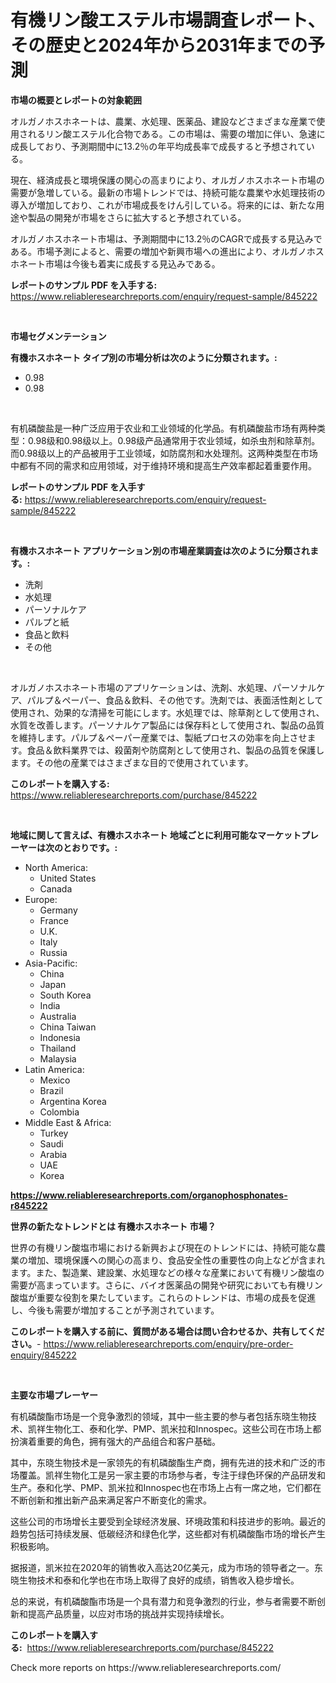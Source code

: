 <p><h1>有機リン酸エステル市場調査レポート、その歴史と2024年から2031年までの予測</h1></p><p><strong>市場の概要とレポートの対象範囲</strong></p>
<p><p>オルガノホスホネートは、農業、水処理、医薬品、建設などさまざまな産業で使用されるリン酸エステル化合物である。この市場は、需要の増加に伴い、急速に成長しており、予測期間中に13.2％の年平均成長率で成長すると予想されている。</p><p>現在、経済成長と環境保護の関心の高まりにより、オルガノホスホネート市場の需要が急増している。最新の市場トレンドでは、持続可能な農業や水処理技術の導入が増加しており、これが市場成長をけん引している。将来的には、新たな用途や製品の開発が市場をさらに拡大すると予想されている。</p><p>オルガノホスホネート市場は、予測期間中に13.2％のCAGRで成長する見込みである。市場予測によると、需要の増加や新興市場への進出により、オルガノホスホネート市場は今後も着実に成長する見込みである。</p></p>
<p><strong>レポートのサンプル PDF を入手する:</strong> <a href="https://www.reliableresearchreports.com/enquiry/request-sample/845222">https://www.reliableresearchreports.com/enquiry/request-sample/845222</a></p>
<p>&nbsp;</p>
<p><strong>市場セグメンテーション</strong></p>
<p><strong>有機ホスホネート タイプ別の市場分析は次のように分類されます。:</strong></p>
<p><ul><li>0.98</li><li>0.98</li></ul></p>
<p>&nbsp;</p>
<p><p>有机磷酸盐是一种广泛应用于农业和工业领域的化学品。有机磷酸盐市场有两种类型：0.98级和0.98级以上。0.98级产品通常用于农业领域，如杀虫剂和除草剂。而0.98级以上的产品被用于工业领域，如防腐剂和水处理剂。这两种类型在市场中都有不同的需求和应用领域，对于维持环境和提高生产效率都起着重要作用。</p></p>
<p><strong>レポートのサンプル PDF を入手する:</strong>&nbsp;<a href="https://www.reliableresearchreports.com/enquiry/request-sample/845222">https://www.reliableresearchreports.com/enquiry/request-sample/845222</a></p>
<p>&nbsp;</p>
<p><strong> 有機ホスホネート アプリケーション別の市場産業調査は次のように分類されます。:</strong></p>
<p><ul><li>洗剤</li><li>水処理</li><li>パーソナルケア</li><li>パルプと紙</li><li>食品と飲料</li><li>その他</li></ul></p>
<p>&nbsp;</p>
<p><p>オルガノホスホネート市場のアプリケーションは、洗剤、水処理、パーソナルケア、パルプ＆ペーパー、食品＆飲料、その他です。洗剤では、表面活性剤として使用され、効果的な清掃を可能にします。水処理では、除草剤として使用され、水質を改善します。パーソナルケア製品には保存料として使用され、製品の品質を維持します。パルプ＆ペーパー産業では、製紙プロセスの効率を向上させます。食品＆飲料業界では、殺菌剤や防腐剤として使用され、製品の品質を保護します。その他の産業ではさまざまな目的で使用されています。</p></p>
<p><strong>このレポートを購入する:</strong>&nbsp; <a href="https://www.reliableresearchreports.com/purchase/845222">https://www.reliableresearchreports.com/purchase/845222</a></p>
<p>&nbsp;</p>
<p><strong>地域に関して言えば、有機ホスホネート 地域ごとに利用可能なマーケットプレーヤーは次のとおりです。:</strong></p>
<p><ul>
    <li>
        North America:
        <ul>
            <li>United States</li>
            <li>Canada</li>
        </ul>
    </li>
    <li>
        Europe:
        <ul>
            <li>Germany</li>
            <li>France</li>
            <li>U.K.</li>
            <li>Italy</li>
            <li>Russia</li>
        </ul>
    </li>
    <li>
        Asia-Pacific:
        <ul>
            <li>China</li>
            <li>Japan</li>
            <li>South Korea</li>
            <li>India</li>
            <li>Australia</li>
            <li>China Taiwan</li>
            <li>Indonesia</li>
            <li>Thailand</li>
            <li>Malaysia</li>
        </ul>
    </li>
    <li>
        Latin America:
        <ul>
            <li>Mexico</li>
            <li>Brazil</li>
            <li>Argentina Korea</li>
            <li>Colombia</li>
        </ul>
    </li>
    <li>
        Middle East & Africa:
        <ul>
            <li>Turkey</li>
            <li>Saudi</li>
            <li>Arabia</li>
            <li>UAE</li>
            <li>Korea</li>
        </ul>
    </li>
    </ul></p>
<p><strong><a href="https://www.reliableresearchreports.com/organophosphonates-r845222">https://www.reliableresearchreports.com/organophosphonates-r845222</a></strong>&nbsp;</p>
<p><strong>世界の新たなトレンドとは 有機ホスホネート 市場？</strong></p>
<p><p>世界の有機リン酸塩市場における新興および現在のトレンドには、持続可能な農業の増加、環境保護への関心の高まり、食品安全性の重要性の向上などが含まれます。また、製造業、建設業、水処理などの様々な産業において有機リン酸塩の需要が高まっています。さらに、バイオ医薬品の開発や研究においても有機リン酸塩が重要な役割を果たしています。これらのトレンドは、市場の成長を促進し、今後も需要が増加することが予測されています。</p></p>
<p><strong>このレポートを購入する前に、質問がある場合は問い合わせるか、共有してください。</strong>- <a href="https://www.reliableresearchreports.com/enquiry/pre-order-enquiry/845222">https://www.reliableresearchreports.com/enquiry/pre-order-enquiry/845222</a></p>
<p>&nbsp;</p>
<p><strong>主要な市場プレーヤー</strong></p>
<p><p>有机磷酸酯市场是一个竞争激烈的领域，其中一些主要的参与者包括东晓生物技术、凯祥生物化工、泰和化学、PMP、凯米拉和Innospec。这些公司在市场上都扮演着重要的角色，拥有强大的产品组合和客户基础。</p><p>其中，东晓生物技术是一家领先的有机磷酸酯生产商，拥有先进的技术和广泛的市场覆盖。凯祥生物化工是另一家主要的市场参与者，专注于绿色环保的产品研发和生产。泰和化学、PMP、凯米拉和Innospec也在市场上占有一席之地，它们都在不断创新和推出新产品来满足客户不断变化的需求。</p><p>这些公司的市场增长主要受到全球经济发展、环境政策和科技进步的影响。最近的趋势包括可持续发展、低碳经济和绿色化学，这些都对有机磷酸酯市场的增长产生积极影响。</p><p>据报道，凯米拉在2020年的销售收入高达20亿美元，成为市场的领导者之一。东晓生物技术和泰和化学也在市场上取得了良好的成绩，销售收入稳步增长。</p><p>总的来说，有机磷酸酯市场是一个具有潜力和竞争激烈的行业，参与者需要不断创新和提高产品质量，以应对市场的挑战并实现持续增长。</p></p>
<p><strong>このレポートを購入する:</strong>&nbsp;&nbsp;<a href="https://www.reliableresearchreports.com/purchase/845222">https://www.reliableresearchreports.com/purchase/845222</a></p>
<p>Check more reports on https://www.reliableresearchreports.com/</p>